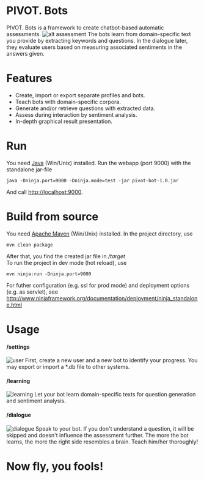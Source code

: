 # PIVOT. Bots

PIVOT. Bots is a framework to create chatbot-based automatic assessments.
![alt assessment](http://i.imgur.com/a7JWbwd.png)
The bots learn from domain-specific text you provide by extracting keywords and questions. 
In the dialogue later, they evaluate users based on measuring associated sentiments in the answers given.

# Features
  - Create, import or export separate profiles and bots.
  - Teach bots with domain-specific corpora.
  - Generate and/or retrieve questions with extracted data.
  - Assess during interaction by sentiment analysis.
  - In-depth graphical result presentation.

# Run
You need [Java](http://www.oracle.com/technetwork/java/javase/downloads/index.html) (Win/Unix)  installed.
Run the webapp (port 9000) with the standalone jar-file

    java -Dninja.port=9000 -Dninja.mode=test -jar pivot-bot-1.0.jar

And call [http://localhost:9000](http://localhost:9000).
# Build from source
You need [Apache Maven](https://maven.apache.org/download.cgi) (Win/Unix) installed.
In the project directory, use
    
    mvn clean package
    
After that, you find the created jar file in */target*    
To run the project in dev mode (hot reload), use

    mvn ninja:run -Dninja.port=9000

For futher configuration (e.g. ssl for prod mode) and deployment options (e.g. as servlet), see
http://www.ninjaframework.org/documentation/deployment/ninja_standalone.html

# Usage
#### /settings
![user](http://i.imgur.com/qgYE6No.png)
First, create a new user and a new bot to identify your progress.
You may export or import a *.db file to other systems.

#### /learning
![learning](http://i.imgur.com/cAuQ4t8.png)
Let your bot learn domain-specific texts for question generation and sentiment analysis.

#### /dialogue
![dialogue](http://i.imgur.com/RufOhrA.png)
Speak to your bot. If you don't understand a question, it will be skipped and doesn't influence the assessment further.
The more the bot learns, the more the right side resembles a brain. Teach him/her thoroughly!

# Now fly, you fools!